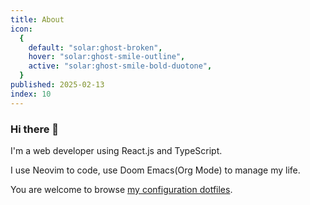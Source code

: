 ```yaml
---
title: About
icon:
  {
    default: "solar:ghost-broken",
    hover: "solar:ghost-smile-outline",
    active: "solar:ghost-smile-bold-duotone",
  }
published: 2025-02-13
index: 10
---
```


### Hi there 👋

I'm a web developer using React.js and TypeScript.

I use Neovim to code, use Doom Emacs(Org Mode) to manage my life.

You are welcome to browse [my configuration dotfiles](https://gitee.com/gkzhb/dotfiles).
